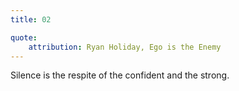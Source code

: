 ```yaml
---
title: 02

quote:
	attribution: Ryan Holiday, Ego is the Enemy
---
```


Silence is the respite of the confident and the strong.